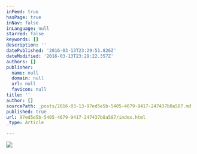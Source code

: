 ```yaml
---
inFeed: true
hasPage: true
inNav: false
inLanguage: null
starred: false
keywords: []
description: ''
datePublished: '2016-03-13T23:29:51.826Z'
dateModified: '2016-03-13T23:29:22.357Z'
authors: []
publisher:
  name: null
  domain: null
  url: null
  favicon: null
title: ''
author: []
sourcePath: _posts/2016-03-13-97ed5e5b-5405-4679-9417-247437b8a587.md
published: true
url: 97ed5e5b-5405-4679-9417-247437b8a587/index.html
_type: Article

---
```

![](https://the-grid-user-content.s3-us-west-2.amazonaws.com/1e690798-e984-4c79-8dff-1897a23a4d41.jpg)